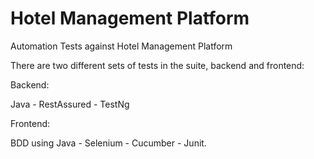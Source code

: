 # Hotel Management Platform

Automation Tests against Hotel Management Platform

There are two different sets of tests in the suite, backend and frontend:

Backend:

Java - RestAssured - TestNg

Frontend:

BDD using Java - Selenium - Cucumber - Junit.
